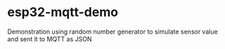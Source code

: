 # esp32-mqtt-demo
Demonstration using random number generator to simulate sensor value and sent it to MQTT as JSON
